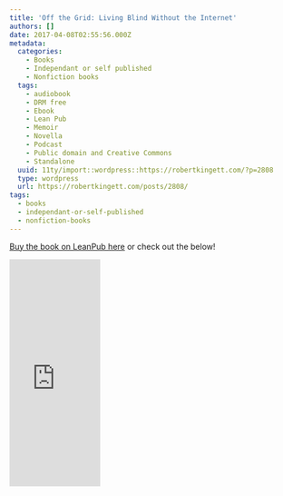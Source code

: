 ```yaml
---
title: 'Off the Grid: Living Blind Without the Internet'
authors: []
date: 2017-04-08T02:55:56.000Z
metadata:
  categories:
    - Books
    - Independant or self published
    - Nonfiction books
  tags:
    - audiobook
    - DRM free
    - Ebook
    - Lean Pub
    - Memoir
    - Novella
    - Podcast
    - Public domain and Creative Commons
    - Standalone
  uuid: 11ty/import::wordpress::https://robertkingett.com/?p=2808
  type: wordpress
  url: https://robertkingett.com/posts/2808/
tags:
  - books
  - independant-or-self-published
  - nonfiction-books
---
```

[Buy the book on LeanPub here](https://leanpub.com/otg/) or check out the below!

<iframe loading="lazy" width="160" height="400" src="https://leanpub.com/otg/embed" frameborder="0" allowtransparency="true"></iframe>